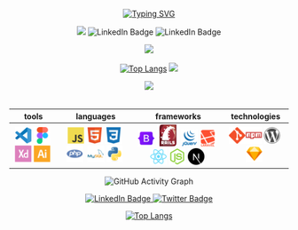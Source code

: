 <div id="badges" align="center">

  [![Typing
  SVG](https://readme-typing-svg.herokuapp.com?color=63CF15&lines=If+you+fail+to+plan+you+plan+to+fail)](https://git.io/typing-svg)

</div>

<div id="badges" align="center">


  ![](https://komarev.com/ghpvc/?username=Ahmed-dev-dragon)
  <img src="https://img.shields.io/github/followers/jluisdeveloper?label=Follow" alt="LinkedIn Badge" />
  <img src="https://img.shields.io/github/stars/jluisdeveloper?affiliations=OWNER%2CCOLLABORATOR"
    alt="LinkedIn Badge" />

</div>

<div id="header" align="center">
  <a href="yhttps://github.com/jluisdeveloper/">
    <img src="https://developers.giphy.com/branch/master/static/api-512d36c09662682717108a38bbb5c57d.gif" width="480" />
  </a>
</div>



<div align="center">

  [![Top
  Langs](https://github-readme-stats.vercel.app/api/top-langs/?username=jluisdeveloper&layout=compact&hide=html,hack,css&theme=gotham)](https://github.com/jluisdeveloper)
  <img height=' 165px'
    src="https://github-readme-stats.vercel.app/api?username=jluisdeveloper&show_icons=true&theme=gotham&count_private=true">
</div>




<div align="center">
  <img src="https://github-profile-trophy.vercel.app/?username=jluisdeveloper&column=7&theme=onedark" />
</div>
<br>

 <div id='lojc' align="center">

| tools  | languages | frameworks  | technologies |   
|---|---|---|---|
|<div id='lojc' align="center"><img src="https://github.com/devicons/devicon/blob/master/icons/vscode/vscode-original.svg" title="" alt="J" width="30" height="30"/>&nbsp;<img src="https://github.com/devicons/devicon/blob/master/icons/figma/figma-original.svg" title="" alt="J" width="30" height="30"/>&nbsp;<img src="https://github.com/devicons/devicon/blob/master/icons/xd/xd-plain.svg" title="" alt="J" width="30" height="30"/>&nbsp;<img src="https://github.com/devicons/devicon/blob/master/icons/illustrator/illustrator-plain.svg" title="" alt="J" width="30" height="30"/>&nbsp;</div>|<div id='lojc' align="center"><img src="https://github.com/devicons/devicon/blob/master/icons/javascript/javascript-original.svg" title="" alt="J" width="30" height="30"/>&nbsp;<img src="https://github.com/devicons/devicon/blob/master/icons/html5/html5-original.svg" title="" alt="J" width="30" height="30"/>&nbsp;<img src="https://github.com/devicons/devicon/blob/master/icons/css3/css3-plain.svg" title="" alt="J" width="30" height="30"/>&nbsp;<img src="https://github.com/devicons/devicon/blob/master/icons/php/php-plain.svg" title="" alt="J" width="30" height="30"/>&nbsp; <img src="https://github.com/devicons/devicon/blob/master/icons/mysql/mysql-original-wordmark.svg" title="" alt="J" width="30" height="30"/>&nbsp;<img src="https://github.com/devicons/devicon/blob/master/icons/python/python-original.svg" title="" alt="J" width="30" height="30"/>&nbsp;</div>|<div id='lojc' align="center"><img src="https://github.com/devicons/devicon/blob/master/icons/bootstrap/bootstrap-original.svg" title="" alt="J" width="30" height="30"/>&nbsp;<img src="https://raw.githubusercontent.com/devicons/devicon/master/icons/rails/rails-original-wordmark.svg" alt="rails" width="40" height="40"/>&nbsp;<img src="https://github.com/devicons/devicon/blob/master/icons/jquery/jquery-plain-wordmark.svg" title="" alt="J" width="30" height="30"/>&nbsp;<img src="https://github.com/devicons/devicon/blob/master/icons/laravel/laravel-plain-wordmark.svg" title="" alt="J" width="30" height="30"/>&nbsp;<img src="https://github.com/devicons/devicon/blob/master/icons/react/react-original.svg" title="" alt="J" width="30" height="30"/>&nbsp;<img src="https://github.com/devicons/devicon/blob/master/icons/nodejs/nodejs-original.svg" title="" alt="J" width="30" height="30"/>&nbsp;<img src="https://github.com/devicons/devicon/blob/master/icons/nextjs/nextjs-original.svg" title="" alt="J" width="30" height="30"/>&nbsp;</div>|<div id='lojc' align="center"><img src="https://github.com/devicons/devicon/blob/master/icons/git/git-original.svg" title="" alt="J" width="30" height="30"/><img src="https://github.com/devicons/devicon/blob/master/icons/npm/npm-original-wordmark.svg" title="" alt="J" width="30" height="30"/>&nbsp;<img src="https://github.com/devicons/devicon/blob/master/icons/wordpress/wordpress-plain.svg" title="" alt="J" width="30" height="30"/>&nbsp;<img src="https://github.com/devicons/devicon/blob/master/icons/sketch/sketch-original.svg" title="" alt="J" width="30" height="30"/>&nbsp;</div></div>|   














































<div id="badges" align="center">

  ![GitHub Activity
  Graph](https://activity-graph.herokuapp.com/graph?username=jluisdeveloper&bg_color=333333&color=00ffff&line=00ffff&point=ffffff&area=true&hide_border=false)

</div>






<div id="badges" align="center">
  <a href="https://www.linkedin.com/in/jorge-huanca-15625b163/">
    <img src="https://img.shields.io/badge/LinkedIn-blue?style=for-the-badge&logo=linkedin&logoColor=white"
      alt="LinkedIn Badge" />
  </a>
  <a href="https://github.com/jluisdeveloper/">
    <img src="https://img.shields.io/badge/reddit-red?style=for-the-badge&logo=reddit&logoColor=white"
      alt="Twitter Badge" />
  </a>
</div>




[![Top
Langs](https://github-readme-stats.vercel.app/api/top-langs/?username=jluisdeveloper&layout=compact)](https://github.com/jluisdeveloper)

